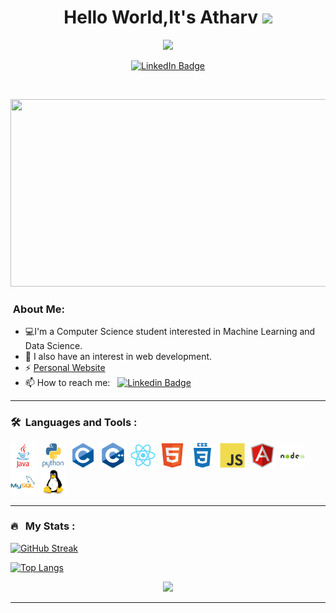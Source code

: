 <h1 align="center">Hello World,It's Atharv <img src="https://media.giphy.com/media/hvRJCLFzcasrR4ia7z/giphy.gif" width="40"></h1>

<p align="center"><img src="https://media.giphy.com/media/EOmYN5kVP3W2Lyn6dx/giphy.gif" width="300"/></p>
<p align="center">
<a href="https://www.linkedin.com/in/atharv-patwardhan-b3175b216/"><img src="https://img.shields.io/badge/LinkedIn-blue?style=for-the-badge&logo=linkedin&logoColor=white" alt="LinkedIn Badge"></a>
</p>

<p align="center"><img src="https://komarev.com/ghpvc/?username=atharvpatwardhan&style=flat-square&color=blue" alt=""></p>


<p align="center"><img src="https://media.giphy.com/media/doXBzUFJRxpaUbuaqz/giphy.gif" width="600" height="300"  /></p>

###  &nbsp;About Me:

- 💻I'm a Computer Science student interested in Machine Learning and Data Science.
- 🌱 I also have an interest in web development.
- ⚡ <a href = "https://atharvpatwardhan.netlify.app/" >Personal Website</a>  
- 📫 How to reach me: &nbsp; [![Linkedin Badge](https://img.shields.io/badge/-atharvpatwardhan-blue?style=flat&logo=Linkedin&logoColor=white)](https://www.linkedin.com/in/atharv-patwardhan-b3175b216/)

---

### 🛠 &nbsp;Languages and Tools :

<p>
<img src="https://github.com/devicons/devicon/blob/master/icons/java/java-original-wordmark.svg" title="Java" alt="Java" width="40" height="40"/>&nbsp;
<img src="https://github.com/devicons/devicon/blob/master/icons/python/python-original-wordmark.svg" title="Python" alt="Python" width="40" height="40"/>&nbsp;
<img src="https://github.com/devicons/devicon/blob/master/icons/c/c-original.svg" title="C" **alt="C" width="40" height="40"/>&nbsp;
<img src="https://github.com/devicons/devicon/blob/master/icons/cplusplus/cplusplus-original.svg" title="C++" **alt="C++" width="40" height="40"/>&nbsp;
<img src="https://github.com/devicons/devicon/blob/master/icons/react/react-original.svg" title="React" alt="React" width="40" height="40"/>&nbsp;
<img src="https://github.com/devicons/devicon/blob/master/icons/html5/html5-original.svg" title="HTML5" alt="HTML" width="40" height="40"/>&nbsp;
<img src="https://github.com/devicons/devicon/blob/master/icons/css3/css3-plain-wordmark.svg"  title="CSS3" alt="CSS" width="40" height="40"/>&nbsp;
<img src="https://github.com/devicons/devicon/blob/master/icons/javascript/javascript-original.svg" title="JavaScript" alt="JavaScript" width="40" height="40"/>&nbsp;
<img src="https://github.com/devicons/devicon/blob/master/icons/angularjs/angularjs-original.svg" title="Angular" alt="Angular" width="40" height="40"/>&nbsp;
<img src="https://github.com/devicons/devicon/blob/master/icons/nodejs/nodejs-original-wordmark.svg" title="NodeJS" alt="NodeJS" width="40" height="40"/>&nbsp;
<img src="https://github.com/devicons/devicon/blob/master/icons/mysql/mysql-original-wordmark.svg" title="MySQL"  alt="MySQL" width="40" height="40"/>&nbsp;
<img src="https://github.com/devicons/devicon/blob/master/icons/linux/linux-original.svg" title="Linux" alt="Linux" width="40" height="40"/>&nbsp;

</p>

---

### 🔥 &nbsp; My Stats :
[![GitHub Streak](http://github-readme-streak-stats.herokuapp.com?user=atharvpatwardhan&theme=dark&background=000000)](https://git.io/streak-stats)

[![Top Langs](https://github-readme-stats.vercel.app/api/top-langs/?username=atharvpatwardhan&layout=compact&theme=vision-friendly-dark)](https://github.com/anuraghazra/github-readme-stats)

<p align="center"><img src="https://media.giphy.com/media/vLlpbDafjgHystuJ0a/giphy.gif" width="250" /></p>

---


